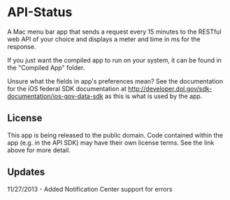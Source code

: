 API-Status
==========

A Mac menu bar app that sends a request every 15 minutes to the RESTful web API of your choice and displays a meter and time in ms for the response.

If you just want the compiled app to run on your system, it can be found in the "Compiled App" folder.

Unsure what the fields in app's preferences mean?  See the documentation for the iOS federal SDK documentation at http://developer.dol.gov/sdk-documentation/ios-gov-data-sdk as this is what is used by the app.

License
-------
This app is being released to the public domain.  Code contained within the app (e.g. in the API SDK) may have their own license terms.  See the link above for more detail.

Updates
-------
11/27/2013 - Added Notification Center support for errors
